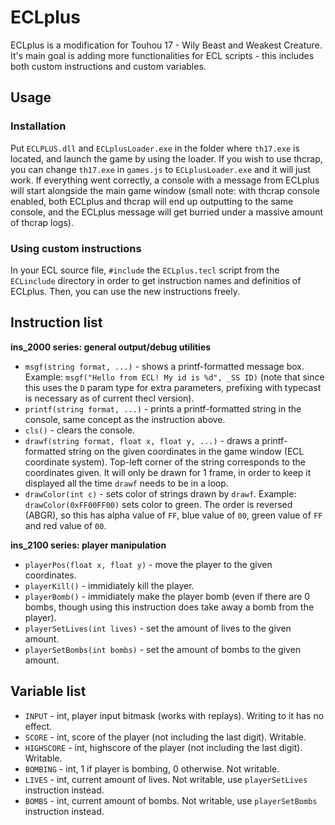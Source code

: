 # ECLplus
ECLplus is a modification for Touhou 17 - Wily Beast and Weakest Creature. It's main goal is adding more functionalities for ECL scripts - this includes both custom instructions and custom variables.

## Usage
### Installation
Put `ECLPLUS.dll` and `ECLplusLoader.exe` in the folder where `th17.exe` is located, and launch the game by using the loader. If you wish to use thcrap, you can change `th17.exe` in `games.js` to `ECLplusLoader.exe` and it will just work. If everything went correctly, a console with a message from ECLplus will start alongside the main game window (small note: with thcrap console enabled, both ECLplus and thcrap will end up outputting to the same console, and the ECLplus message will get burried under a massive amount of thcrap logs).

### Using custom instructions
In your ECL source file, `#include` the `ECLplus.tecl` script from the `ECLinclude` directory in order to get instruction names and definitios of ECLplus. Then, you can use the new instructions freely.

## Instruction list
**ins_2000 series: general output/debug utilities**
- `msgf(string format, ...)` - shows a printf-formatted message box. Example: `msgf("Hello from ECL! My id is %d", _SS ID)` (note that since this uses the `D` param type for extra parameters, prefixing with typecast is necessary as of current thecl version).  
- `printf(string format, ...)` - prints a printf-formatted string in the console, same concept as the instruction above.
- `cls()` - clears the console.
- `drawf(string format, float x, float y, ...)` - draws a printf-formatted string on the given coordinates in the game window (ECL coordinate system). Top-left corner of the string corresponds to the coordinates given. It will only be drawn for 1 frame, in order to keep it displayed all the time `drawf` needs to be in a loop.
- `drawColor(int c)` - sets color of strings drawn by `drawf`. Example: `drawColor(0xFF00FF00)` sets color to green. The order is reversed (ABGR), so this has alpha value of `FF`, blue value of `00`, green value of `FF` and red value of `00`.

**ins_2100 series: player manipulation**  
- `playerPos(float x, float y)` - move the player to the given coordinates.
- `playerKill()` - immidiately kill the player.
- `playerBomb()` - immidiately make the player bomb (even if there are 0 bombs, though using this instruction does take away a bomb from the player).
- `playerSetLives(int lives)` - set the amount of lives to the given amount.
- `playerSetBombs(int bombs)` - set the amount of bombs to the given amount.

## Variable list
- `INPUT` - int, player input bitmask (works with replays). Writing to it has no effect.
- `SCORE` - int, score of the player (not including the last digit). Writable.
- `HIGHSCORE` - int, highscore of the player (not including the last digit). Writable.
- `BOMBING` - int, 1 if player is bombing, 0 otherwise. Not writable.
- `LIVES` - int, current amount of lives. Not writable, use `playerSetLives` instruction instead.
- `BOMBS` - int, current amount of bombs. Not writable, use `playerSetBombs` instruction instead.
